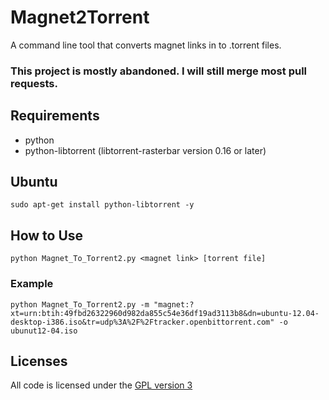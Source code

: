 # Magnet2Torrent

A command line tool that converts magnet links in to .torrent files.

### This project is mostly abandoned. I will still merge most pull requests.

## Requirements
* python
* python-libtorrent (libtorrent-rasterbar version 0.16 or later)

## Ubuntu
`sudo apt-get install python-libtorrent -y`

## How to Use
`python Magnet_To_Torrent2.py <magnet link> [torrent file]`

### Example
`python Magnet_To_Torrent2.py -m "magnet:?xt=urn:btih:49fbd26322960d982da855c54e36df19ad3113b8&dn=ubuntu-12.04-desktop-i386.iso&tr=udp%3A%2F%2Ftracker.openbittorrent.com" -o ubunut12-04.iso`

## Licenses
All code is licensed under the [GPL version 3](http://www.gnu.org/licenses/gpl.html)
